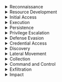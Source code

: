 <details><summary>Reconnaissance</summary>
  
---

<details><summary>T1595 – Active Scanning</summary>

<br>

1. High-volume connection attempts (port scanning)

```spl
index=bro sourcetype=corelight_conn
| stats dc(id.resp_p) as ports_scanned, count by id.orig_h
| where ports_scanned > 50 AND count > 100
```

2. Many TCP SYNs with no responses (S0 state)

```spl
index=bro sourcetype=corelight_conn
| where proto="tcp" AND state="S0"
| stats count by id.orig_h, id.resp_h
| where count > 20
```

3. Zeek notices for scanning behavior

```spl
index=bro sourcetype=corelight_notice
| search note="SCAN::Port_Scan"
| stats count by src
```

</details>

<details><summary>T1593 – Search Open Technical Databases (OSINT)</summary>

<br>

1. Outbound DNS queries to OSINT sites

```spl
index=bro sourcetype=corelight_dns
| search query IN ("*.whois.com", "*.shodan.io", "*.censys.io")
| stats count by orig_h, query
```

2. HTTP requests to recon tools

```spl
index=bro sourcetype=corelight_http
| search host IN ("shodan.io", "censys.io", "intelx.io")
| stats count by id.orig_h, host, uri
```

3. SSL connections to public certificate search sites

```spl
index=bro sourcetype=corelight_ssl
| search server_name IN ("*.crt.sh", "*.censys.io")
| stats count by id.orig_h, server_name
```

</details>

<details><summary>T1592 – Gather Victim Host Information</summary>

<br>

1. SMB enumeration of shares or host info

```spl
index=bro sourcetype=corelight_smb
| search smb_cmd="SMB::TREE_CONNECT" OR smb_cmd="SMB::QUERY_INFORMATION"
| stats count by id.orig_h, id.resp_h, smb_cmd
```

2. RPC or WMI behavior (port 135)

```spl
index=bro sourcetype=corelight_conn
| where id.resp_p=135 AND proto="tcp"
| stats count by id.orig_h, id.resp_h
```

3. Kerberos TGS requests to many systems

```spl
index=bro sourcetype=corelight_kerberos
| where request_type="TGS_REQ"
| stats dc(id.resp_h) as host_count by id.orig_h
| where host_count > 5
```

</details>

<details><summary>T1598 – Gather Victim Network Information</summary>

<br>

1. ICMP echo requests (ping sweep)

```spl
index=bro sourcetype=corelight_icmp
| where icmp_type=8
| stats count by id.orig_h, id.resp_h
| where count > 20
```

2. Unusual DNS query types (ANY, TXT)

```spl
index=bro sourcetype=corelight_dns
| where qtype_name IN ("TXT", "ANY")
| stats count by orig_h, query, qtype_name
```

3. Access to infrastructure ports (SNMP, Syslog, Telnet)

```spl
index=bro sourcetype=corelight_conn
| where id.resp_p IN (161, 162, 514, 23)
| stats count by id.orig_h, id.resp_h, id.resp_p
```
</details>
</details>

<details><summary>Resource Development</summary>
  
---

><details><summary>T1584 - Compromise Infrastructure</summary>
>
><br>
>
>1. Multiple Domains Resolve to the same IP.
>```spl
>index=central_summary source=summary_dns_with_answers 
>| stats dc(query) as domain_count by answer 
>| where domain_count > 10 
>```
>2. Rare JA3 and JA3S TLS Fingerprints
>```spl
>index=central_summary source=summary_ssl 
>| stats count by ja3, ja3s, dest_ip 
>| where count < 5 
>```
>3. Unusual HTTP Hosts or Repeating POSTS Requests
>```spl
>index=bro sourcetype=corelight_http 
>| search method=POST 
>| stats count by src_ip, dest_ip, host_header, uri, user_agent 
>| where count > 20 
>```
>4. High Volume, Long-Lived Peer-to-Peer Connections
>```spl
>index=bro sourcetype=corelight_conn 
>| search duration > 300 
>| stats count by src_ip, dest_ip, duration, service 
>| where count > 20 
>```
></details>
</details>

<details><summary>Initial Access</summary>
  
---

<details><summary><strong>T1190 – Exploit Public-Facing Application</strong></summary>

<br>

1. **HTTP 500–599 Errors on External Apps**

```spl
index=bro sourcetype=corelight_http
| where status>=500 AND status<600
| stats count by id.orig_h, uri, status
| sort -count
```

2. **Suspicious POST Requests to Unknown URIs**

```spl
index=bro sourcetype=corelight_http method=POST
| where uri!="*" AND uri!="/"
| stats count by id.orig_h, uri
| where count > 20
```

3. **High Data POSTs to External Apps**

```spl
index=bro sourcetype=corelight_http method=POST
| stats sum(resp_body_len) as data_sent count by id.orig_h, uri
| where data_sent>1000000
```
</details>

<details><summary><strong>T1078 – Valid Accounts</strong></summary>

<br>

1. **Successful Logins via RDP**

```spl
index=bro sourcetype=corelight_rdp
| stats count, avg(duration) as avg_duration by id.orig_h, id.resp_h
| where count > 0
```

2. **Successful SSH Connections**

```spl
index=bro sourcetype=corelight_ssh auth_success=true
| stats count by id.orig_h, id.resp_h
```

3. **SMB Logins Without Failures**

```spl
index=bro sourcetype=corelight_smb smb_cmd="SMB::SESSION_SETUP" smb_status="SUCCESS"
| stats count by id.orig_h, id.resp_h, user
```
</details>

<details><summary><strong>T1566 – Phishing</strong></summary>

<br>

1. **HTTP/S Download of Executable Attachments**

```spl
index=bro sourcetype=corelight_http
| search uri IN ("*.exe","*.scr","*.vbs","*.zip")
| stats count by id.orig_h, uri
```

2. **Email Attachment URLs (If SMTP Logging Exists)**

```spl
index=bro sourcetype=corelight_smtp
| search uri IN ("*.exe","*.zip","*.scr")
| stats count by id.orig_h, uri
```

3. **Suspicious HTTP POST to Rare Domains**

```spl
index=bro sourcetype=corelight_http method=POST
| stats dc(uri) as uri_count by id.orig_h, dest
| where uri_count=1 AND dest!="trusted.domain"
```
</details>

<details><summary><strong>T1199 – Trusted Relationship</strong></summary>

<br>

1. **Inbound VPN-Like UDP Traffic**

```spl
index=bro sourcetype=corelight_conn
| where proto="udp" AND id.resp_p IN (1194, 500, 4500)
| stats sum(orig_bytes) as bytes count by id.orig_h, id.resp_h
| where count>0
```

2. **External TLS Sessions Into Perimeter**

```spl
index=bro sourcetype=corelight_ssl
| where id.orig_h NOT IN ("10.0.0.0/8", "192.168.0.0/16", "172.16.0.0/12")
| stats count by id.orig_h, id.resp_h, server_name
```

3. **Inbound RDP From External Networks**

```spl
index=bro sourcetype=corelight_conn service="rdp"
| where id.orig_h NOT IN ("10.0.0.0/8", "192.168.0.0/16", "172.16.0.0/12")
| stats count by id.orig_h, id.resp_h
```
</details>

<details><summary><strong>T1133 – External Remote Services</strong></summary>

<br>

1. **Inbound RDP Connections from External IPs**

```spl
index=bro sourcetype=corelight_conn
| where service="rdp" AND id.orig_h NOT IN ("10.0.0.0/8","192.168.0.0/16","172.16.0.0/12")
| stats count by id.orig_h, id.resp_h, duration
```

2. **Inbound SSH Sessions from External IPs**

```spl
index=bro sourcetype=corelight_conn
| where service="ssh" AND id.orig_h NOT IN ("10.0.0.0/8","192.168.0.0/16","172.16.0.0/12")
| stats count by id.orig_h, id.resp_h
```

3. **External Access to SMB from Outside**

```spl
index=bro sourcetype=corelight_conn
| where service="smb" AND id.orig_h NOT IN ("10.0.0.0/8","192.168.0.0/16","172.16.0.0/12")
| stats count by id.orig_h, id.resp_h
```

4. **VPN-Like UDP Traffic (e.g., IPsec 500/4500)**

```spl
index=bro sourcetype=corelight_conn
| where proto="udp" AND id.resp_p IN (500,4500)
| stats sum(orig_bytes) as total_bytes, count by id.orig_h, id.resp_h
| where total_bytes > 1000000
```
5. **Remote Admin Ports (22,3389,5985,5986) From External**
```spl
index=bro sourcetype=corelight_conn
| where id.resp_p IN (22,3389,5985,5986)
  AND id.orig_h NOT IN ("10.0.0.0/8","192.168.0.0/16","172.16.0.0/12")
| stats count by id.orig_h, id.resp_h, id.resp_p
```
6. **Long-Lived Connections from External**
```spl
index=bro sourcetype=corelight_conn
| where id.orig_h NOT IN ("10.0.0.0/8","192.168.0.0/16","172.16.0.0/12")
  AND duration > 600
| stats duration, orig_bytes, resp_bytes by id.orig_h, id.resp_h, service
```
</details>
</details>

<details><summary>Execution</summary>
  
---

><details><summary>T1047 - Windows Management Instrumentation</summary>
>  
><br>
>
>- TCP port 135 (RPC/DCOM)
>- High ephemeral port usage after initial bind.
>- Paired host activity (e.g., lateral movement from one internal host to another)
>- Since WMI itself doesn't leave deep footprints in network logs, combining this with host EDR telemetry or Sysmon logs (Event ID 5861) is ideal.
>
>1. Detects RPC/DCOM connections to TCP port 135 — typical of remote WMI execution.
>```spl
>index=bro sourcetype=corelight_conn
>| where id.resp_p=135 AND proto="tcp"
>| stats count, sum(orig_bytes) as bytes_out, sum(resp_bytes) as bytes_in by id.orig_h, id.resp_h
>| sort -count
>```
>
>2. Looks for excessive RPC endpoint usage, which may indicate scripted or automated WMI use.
>```spl
>index=bro sourcetype=corelight_conn
>| where id.resp_p=135 OR id.resp_p=1024 OR id.resp_p=1025 OR id.resp_p > 1024
>| stats count by id.orig_h, id.resp_h, id.resp_p
>| where count > 20
>```
>
>3. Direct detection of known RPC interfaces associated with WMI — if rpc.log is enabled.
>```spl
>index=bro sourcetype=corelight_rpc
>| search ruid IN ("WINMGMT", "WMI", "epmapper")
>| stats count by id.orig_h, id.resp_h, ruid
>```
>
>4. Looks for short-lived, low-data RPC connections — a pattern typical of remote WMI use.
>```spl
>index=bro sourcetype=corelight_conn
>| where id.resp_p=135 AND service!="http" AND service!="ftp"
>| stats count by id.orig_h, id.resp_h, duration, orig_bytes, resp_bytes
>| where duration < 10 AND orig_bytes < 1000 AND resp_bytes < 1000
>```
></details>

</details>

<details><summary>Persistence</summary>
  
---

><details><summary>T1136 - Create Account</summary>
>
><br>
>
>1. Kerberos AS-REQ or TGS-REQ from Previously Unknown Username A newly created domain account may trigger initial Kerberos activity.
>```spl
>index=bro sourcetype=corelight_kerberos
>| stats earliest(_time) as first_seen by client
>| where first_seen >= relative_time(now(), "-1d@d")
>```
>2. LDAP Activity Indicating Account Creation.
>```spl
>index=bro sourcetype=corelight_ldap
>| search query IN ("userPrincipalName", "objectClass=user", "sAMAccountName")
>| stats count by id.orig_h, base_dn, query, result, _time
>```
>3. Suspicious File Access to SAM Hive.
>```spl
>index=bro sourcetype=corelight_smb_files
>| search filename="\\windows\\system32\\config\\sam"
>| stats count by id.orig_h, id.resp_h, filename, action, _time
>```
></details>

><details><summary>T1505 - Server Software Component</summary>
>
><br>
>
>1. Web shells often receive commands via POST.
>```spl
>index=bro sourcetype=corelight_http 
>| search method=POST
>| search uri IN ("*.php*", "*.aspx*", "*.jsp*", "*cmd*", "*eval*", "*shell*")
>| stats count by id.orig_h, id.resp_h, uri, user_agent, method, status_code, _time
>```
>2. Look for indicators in query strings or URIs.
>```spl
>index=bro sourcetype=corelight_http
>| search uri IN ("*cmd=*", "*exec*", "*eval*", "*shell*", "*.php", "*.asp", "*.jsp")
>| stats count by id.orig_h, id.resp_h, uri, user_agent, referrer, status_code, _time
>```
>3. Web shells are often uploaded through file upload features.
>```spl
>index=bro sourcetype=corelight_http 
>| search method=POST uri IN ("*/upload*", "*/admin*", "*/file*", "*.php*", "*.asp*")
>| stats count by id.orig_h, id.resp_h, uri, user_agent, status_code, content_type, _time
>```
>4. Newly Seen Files in Webroot (e.g., .php or .jsp)
>```spl
>index=bro sourcetype=corelight_files 
>| search filename IN ("*.php", "*.jsp", "*.asp", "*.aspx")
>| stats count by id.orig_h, id.resp_h, filename, mime_type, seen_bytes, _time
>```
>5. SMB File Writes to Webroot (If logs available)
>```spl
>index=bro sourcetype=corelight_smb_files 
>| search filename IN ("*.php", "*.asp", "*.jsp") AND action="WRITE"
>| stats count by id.orig_h, id.resp_h, filename, action, _time
>```
>6. Large response sizes from small POSTs (Shell response)
>```spl
>index=bro sourcetype=corelight_http
>| eval ratio=response_body_len/request_body_len 
>| where method="POST" AND ratio > 10
>| stats count by id.orig_h, id.resp_h, uri, user_agent, ratio, _time
>```
></details>
</details>

<details><summary>Privilege Escalation</summary>
  
---

<details><summary>T1548 – Abuse Elevation Control Mechanism</summary>

<br>

1. RPC or DCOM traffic over privileged admin ports

```spl
index=bro sourcetype=corelight_conn
| where id.resp_p IN (135, 445, 5985, 5986)
| stats count by id.orig_h, id.resp_h, id.resp_p
| where count > 10
```

2. RDP sessions combined with admin share access

```spl
index=bro sourcetype=corelight_conn OR sourcetype=corelight_smb
| eval rdp=service="rdp", admin_access=(path IN ("ADMIN$", "C$"))
| stats count by id.orig_h, rdp, admin_access
| where rdp=1 AND admin_access=1
```

3. WMI queries to admin shares or privileged hosts

```spl
index=bro sourcetype=corelight_conn
| where id.resp_p=135 OR service="smb"
| stats count by id.orig_h, id.resp_h, service
| where count > 5
```

</details>

<details><summary>T1055 – Process Injection</summary>

*(Note: network detection here is indirect—watch for tool downloads or RPC commands)*

<br>

1. Tools commonly used for process injection downloaded over HTTP

```spl
index=bro sourcetype=corelight_http
| search uri IN ("*mimikatz*","*powersploit*","*meterpreter*")
| stats count by id.orig_h, uri
```

2. Executable transfers via SMB

```spl
index=bro sourcetype=corelight_files
| search filename IN ("*.exe","*.dll","*.sys")
| stats count by id.orig_h, id.resp_h, filename
```

3. DCOM/RPC sessions with small data transfers (possible remote execution)

```spl
index=bro sourcetype=corelight_conn
| where id.resp_p=135 AND orig_bytes<1000 AND resp_bytes<1000
| stats count by id.orig_h, id.resp_h
```

</details>

<details><summary>T1134 – Access Token Manipulation</summary>

*(Host-level mostly, but monitor network behavior with impersonated sessions)*

<br>

1. New SMB sessions with different user context

```spl
index=bro sourcetype=corelight_smb
| stats dc(user) as distinct_users by id.orig_h, id.resp_h
| where distinct_users > 1
```

2. RDP sessions switching user accounts

```spl
index=bro sourcetype=corelight_rdp
| stats dc(user) as distinct_users by id.orig_h, id.resp_h
| where distinct_users > 1
```

3. Multiple Kerberos ticket requests across services

```spl
index=bro sourcetype=corelight_kerberos
| stats dc(request_type) as ticket_types by id.orig_h
| where ticket_types > 1
```

</details>

<details><summary>T1548.002 – Bypass User Account Control</summary>

*(Network artifacts are weak, but you can monitor related behaviors)*

<br>

1. Download of UAC bypass tools

```spl
index=bro sourcetype=corelight_http
| search uri IN ("*uacme*","*tater*","*elevator*")
| stats count by id.orig_h, uri
```

2. DCOM/RPC with frequent callbacks

```spl
index=bro sourcetype=corelight_conn
| where id.resp_p=135 AND duration < 10
| stats count by id.orig_h, id.resp_h
```

3. SMB access to system folders or admin shares

```spl
index=bro sourcetype=corelight_smb
| search path IN ("C$","ADMIN$")
| stats count by id.orig_h, path
```

</details>

</details>

<details><summary>Defense Evasion</summary>
  
---

><details><summary>T1070 - Indicator Removal</summary>
>  
><br>
>  
>1. Look for file deletion or renaming over SMB shares.
>```spl
>index=bro sourcetype=corelight_files OR sourcetype=corelight_smb_files
>| where action IN ("SMB::DELETE", "SMB::RENAME") OR (seen="F" AND fuid!="-" AND is_orig=true)
>| stats count by id.orig_h, id.resp_h, name, action
>```
>
>2. Look for connections to admin SMB shares, common when scripts or remote access tools are used for cleanup.
>```spl
>index=bro sourcetype=corelight_smb
>| search path IN ("ADMIN$", "C$", "D$", "IPC$")
>| stats count by id.orig_h, id.resp_h, path, user
>```
>
>3. Look for short duration RDP connections. Short bursts of RDP can indicate someone quickly connecting just to clean up.
>```spl
>index=bro sourcetype=corelight_rdp
>| stats count, avg(duration) as avg_duration by id.orig_h, id.resp_h
>| where count > 3 AND avg_duration < 60
>```
>
>4. Detect the downloads of cleanup tools (sdelete, wevtutil, etc.)
>```spl
>index=bro sourcetype=corelight_http
>| search uri IN ("*sdelete*", "*wevtutil*", "*clear_event*", "*wipe*", "*rm.exe*", "*del.exe*")
>| stats count by uri, id.orig_h, id.resp_h, user_agent
>```
>
>5. Detect suspicious SMB file transfers including executables.
>
>```spl
>index=bro sourcetype=corelight_files
>| where mime_type="application/x-dosexec"
>| stats count by id.orig_h, id.resp_h, filename, fuid
>```
>
>6. Find bulk SMB file transfers followed by deletions.
>
>```spl
>index=bro sourcetype=corelight_smb_files
>| stats count(eval(action="SMB::WRITE")) as writes, count(eval(action="SMB::DELETE")) as deletes by id.orig_h, id.resp_h
>| where writes > 10 AND deletes > 5
>```
></details>
>
><details><summary>T1564 - Hide Artifacts</summary>
>  
><br>
>  
>1. Detect unusual Port Usage for Known Protocols.
>```spl
>index=bro sourcetype=corelight_conn
>| eval unusual_port=( (service="http" AND id.resp_p!=80) OR (service="https" AND id.resp_p!=443) )
>| where unusual_port
>| stats count by id.orig_h, id.resp_h, service, id.resp_p
>```
>
>2. Detect suspicious TLS Without SNI (Server Name Indication)
>```spl
>index=bro sourcetype=corelight_ssl
>| where isnull(server_name)
>| stats count by id.orig_h, id.resp_h
>```
>
>3. Detect HTTP with Suspicious User-Agents or Missing Headers
>```spl
>index=bro sourcetype=corelight_http
>| search user_agent="-" OR user_agent="curl*" OR user_agent="python*" OR user_agent="powershell*"
>| stats count by id.orig_h, id.resp_h, user_agent
>```
>
>4. Detect abnormal File Transfers in HTTP with Mismatched MIME Types.
>```spl
>index=bro sourcetype=corelight_http
>| where mime_type!="application/octet-stream" AND uri matches ".exe|.zip|.bin|.dll"
>| stats count by id.orig_h, uri, mime_type
>```
>
>5. Detect covert Channels in DNS (e.g., Data Hidden in Queries).
>```spl
>index=bro sourcetype=corelight_dns
>| where length(query) > 100 OR query matches ".*[0-9a-f]{30,}.*"
>| stats count by id.orig_h, query
>```
>
>6. Detect large Amounts of Encrypted Data Sent Outbound.
>```spl
>index=bro sourcetype=corelight_conn
>| where proto="tcp" AND service IN ("ssl", "https")
>| stats sum(orig_bytes) as sent_bytes by id.orig_h, id.resp_h
>| where sent_bytes > 500000
>```
></details>
</details>

<details><summary>Credential Access</summary>
  
---

><details><summary>T1003 - OS Credential Dumping</summary>
>  
><br>
>
>- Most of these will require host logs for verification.
>1. Detects direct or indirect download of known credential dumping tools via HTTP.
>```spl
>index=bro sourcetype=corelight_http
>| search uri IN ("*mimikatz*", "*procdump*", "*lsass*", "*pwdump*", "*.ps1")
>| stats count by id.orig_h, id.resp_h, uri, user_agent
>```
>
>2. Detect suspicious files transfered via SMB or HTTP. Credential dump files often have .dmp, .bin, or are zipped/encoded.
>```spl
>index=bro sourcetype=corelight_files
>| search filename IN ("*lsass*", "*dump*", "*.dmp", "*.zip", "*.ps1", "*.bin")
>| stats count by id.orig_h, id.resp_h, filename, mime_type
>```
>
>3. Detect dump files being copied or staged for exfil — over 10MB is a red flag.
>```spl
>index=bro sourcetype=corelight_smb_files
>| where action="SMB::WRITE"
>| stats sum(size) as total_bytes, count by id.orig_h, id.resp_h, name
>| where total_bytes > 10000000
>| sort -total_bytes
>```
>
>4. Short, frequent RDP sessions — may be used to quickly run tools like Mimikatz.
>```spl
>index=bro sourcetype=corelight_rdp
>| stats count, avg(duration) as avg_duration by id.orig_h, id.resp_h
>| where count > 3 AND avg_duration < 60
>```
>
>5. Detect dumping SAM/SYSTEM/SECURITY hives remotely may be visible as file access.
>```spl
>index=bro sourcetype=corelight_smb_files
>| search name IN ("*\\system32\\config\\sam", "*\\system32\\config\\system", "*\\config\\security")
>| stats count by id.orig_h, id.resp_h, name
>```
></details>
>
><details><summary>T1110 - Brute Force</summary>
>  
><br>
>  
>1. Detects repeated failed authentication attempts over SMB.
>```spl
>index=bro sourcetype=corelight_smb
>| where smb_cmd="SMB::SESSION_SETUP" AND smb_status!="SUCCESS"
>| stats count by id.orig_h, id.resp_h, user
>| where count > 10
>| sort -count
>```
>
>2. Excessive RDP attempts with short duration may indicate brute-force behavior.
>```spl
>index=bro sourcetype=corelight_rdp
>| stats count, avg(duration) by id.orig_h, id.resp_h
>| where count > 10 AND avg(duration) < 10
>| sort -count
>```
>
>3. Looks for excessive failed SSH logins — common in brute-force scenarios.
>```spl
>index=bro sourcetype=corelight_ssh
>| stats count by id.orig_h, id.resp_h, auth_success
>| where auth_success=false AND count > 10
>```
>
>4. If Corelight's notice.log is enabled, this flags any password guessing or brute-force detections.
>```spl
>index=bro sourcetype=corelight_notice
>| search note IN ("SSH::Password_Guessing", "SMB::Brute_Force", "RDP::Brute_Force")
>| stats count by src, dst, note
>| where count > 5
>```
>5. Identifies a source trying many different hosts — indicative of broad brute-force scanning.
>```spl
>index=bro sourcetype=corelight_conn
>| where service IN ("ssh", "rdp", "smb")
>| stats dc(id.resp_h) as unique_targets, count by id.orig_h
>| where unique_targets > 5 AND count > 20
>```
>6. FTP brute-force is less common today, but still worth monitoring.
>```spl
>index=bro sourcetype=corelight_ftp
>| where reply_code >= 400
>| stats count by id.orig_h, id.resp_h, user
>| where count > 10
>```
></details>

</details>

<details><summary>Discovery</summary>
  
---

><details><summary>T1033 - System Owner & User Discovery</summary>
>
><br>
>
>1. Detect access to SMB IPC$ and ADMIN$ shares (User/Session Probing).
>```spl
>index=bro sourcetype=corelight_smb
>| search path IN ("IPC$", "ADMIN$")
>| stats count by id.orig_h, id.resp_h, path, user
>```
>
>2. WMI queries over RPC (TCP 135) often used to gather system and user info.
>```spl
>index=bro sourcetype=corelight_conn
>| where id.resp_p=135 AND proto="tcp"
>| stats count by id.orig_h, id.resp_h
>| where count > 5
>```
>
>3. Brief RDP logins could be used just to list users/sessions.
>```spl
>index=bro sourcetype=corelight_rdp
>| stats count, avg(duration) as avg_duration by id.orig_h, id.resp_h
>| where count > 3 AND avg_duration < 60
>```
>
>4. Detect kerberos AS-REQ without TGT request (User Probing). Indicates probing for users without actually requesting tickets (Kerberoasting-related discovery).
>```spl
>index=bro sourcetype=corelight_kerberos
>| where request_type="AS_REQ" AND isnull(ticket_id)
>| stats count by id.orig_h, id.resp_h, client, service
>```
>
>5. A single host reaching many others over user-relevant services — may indicate discovery activity.
>```spl
>index=bro sourcetype=corelight_conn
>| where service IN ("smb", "rdp", "rpc")
>| stats dc(id.resp_h) as unique_targets by id.orig_h
>| where unique_targets > 5
>```
></details>
>
><details><summary>T1069 - Permission Groups Discovery</summary>
>
><br>
>
>1. 
>```spl
>index=bro sourcetype=corelight_ldap
>| search base_dn="CN=Users*" OR base_dn="CN=Groups*" OR query IN ("memberOf", "primaryGroupID")
>| stats count by id.orig_h, base_dn, query, result, _time
>```
>2. Suspicious enumeration may cause high volumes of TGS-REQ to services like ldap, cifs, krbtgt, etc.
>```spl
>index=bro sourcetype=corelight_kerberos
>| search service IN ("ldap", "krbtgt", "cifs")
>| stats count by id.orig_h, id.resp_h, client, service, request_type, _time
>```
>3. Common during domain reconnaissance
>```spl
>index=bro sourcetype=corelight_dns 
>| search query IN ("_ldap._tcp.*", "_kerberos._tcp.*", "*dc._msdcs*")
>| stats count by id.orig_h, query, qtype_name, _time
>```
>4. These shares are often accessed during domain enumeration or GPO gathering.
>```spl
>index=bro sourcetype=corelight_smb_mapping
>| search path IN ("\\*\\SYSVOL", "\\*\\NETLOGON")
>| stats count by id.orig_h, id.resp_h, path, share_type, _time
>```
>5. Look for one IP performing a lot of queries.
>```spl
>index=bro sourcetype=corelight_ldap OR sourcetype=corelight_kerberos
>| stats count by id.orig_h, sourcetype, _time
>| where count > 100
>```
>6. Movement of Suspicious Files via SMB
>```spl
>index=zeek sourcetype=zeek_smb_files
>| search filename IN ("\\windows\\system32\\config\\sam", "\\windows\\system32\\config\\system")
>| stats count by id.orig_h, id.resp_h, filename, action, _time
>```
>7. Find High Volume SMB Mapping Commands
>```spl
>index=zeek sourcetype=zeek_smb_mapping
>| stats count by id.orig_h, id.resp_h, path, share_type, _time
>```
></details>
>
><details><summary>T1082 - System Information Discovery</summary>
>  
><br>
>  
>1. 
>```spl
>
>```
>
>2. 
>```spl
>
>```
>
>3. 
>```spl
>
>```
>
>4. 
>```spl
>
>```
></details>

</details>

<details><summary>Lateral Movement</summary>
  
---

<details><summary>T1021 – Remote Services</summary>

<br>

1. SMB session access across internal hosts

```spl
index=bro sourcetype=corelight_smb
| stats count by id.orig_h, id.resp_h, user
| where count > 5
```

2. RDP sessions with multiple internal destinations

```spl
index=bro sourcetype=corelight_rdp
| stats dc(id.resp_h) as targets, count by id.orig_h
| where targets > 1 AND count > 5
```

3. SSH connections between internal systems

```spl
index=bro sourcetype=corelight_ssh auth_success=true
| stats count by id.orig_h, id.resp_h
| where count > 3
```

</details>

<details><summary>T1021.001 – Remote Services: SMB/Windows Admin Shares</summary>

<br>

1. Writes to admin shares on multiple hosts

```spl
index=bro sourcetype=corelight_smb_files
| stats count(eval(action="SMB::WRITE")) as writes by id.orig_h, id.resp_h
| where writes > 10
```

2. SMB TREE\_CONNECT followed by WRITE or DELETE

```spl
index=bro sourcetype=corelight_smb
| stats count(eval(smb_cmd="SMB::TREE_CONNECT")) as connects, count(eval(action="SMB::WRITE")) as writes by id.orig_h, id.resp_h
| where connects > 1 AND writes > 1
```

</details>

<details><summary>T1021.002 – Remote Services: SMB/Windows Admin Shares</summary>

<br>

1. SMB DELETE actions across multiple hosts

```spl
index=bro sourcetype=corelight_smb_files
| stats count(eval(action="SMB::DELETE")) as deletes by id.orig_h, id.resp_h
| where deletes > 5
```

2. Enumeration of ADMIN\$, C\$, IPC\$ shares across hosts

```spl
index=bro sourcetype=corelight_smb
| search path IN ("ADMIN$","C$","IPC$")
| stats dc(id.resp_h) as hosts_accessed by id.orig_h
| where hosts_accessed > 1
```

</details>

<details><summary>T1021.004 – Remote Services: SSH</summary>

<br>

1. Successful SSH connections to multiple hosts

```spl
index=bro sourcetype=corelight_ssh auth_success=true
| stats dc(id.resp_h) as targets by id.orig_h
| where targets > 2
```

2. Frequent short SSH sessions between internal systems

```spl
index=bro sourcetype=corelight_ssh
| stats count(avg(duration)) as avg_duration by id.orig_h, id.resp_h
| where count > 5 AND avg_duration < 30
```

</details>

<details><summary>T1021.005 – Remote Services: VNC</summary>

<br>

1. VNC sessions detected (usually TCP ports 5900–5902)

```spl
index=bro sourcetype=corelight_conn
| where id.resp_p IN (5900,5901,5902)
| stats count by id.orig_h, id.resp_h, id.resp_p
```

2. Multiple VNC connections from same origin

```spl
index=bro sourcetype=corelight_conn
| where id.resp_p IN (5900,5901,5902)
| stats dc(id.resp_h) as targets by id.orig_h
| where targets > 1
```

</details>

<details><summary>T1021.006 – Remote Services: RDP</summary>

<br>

1. RDP sessions to various internal hosts

```spl
index=bro sourcetype=corelight_rdp
| stats dc(id.resp_h) as hosts_accessed by id.orig_h
| where hosts_accessed > 1
```

2. RDP sessions with rapid logins (suspicious)

```spl
index=bro sourcetype=corelight_rdp
| stats count, avg(duration) as avg_duration by id.orig_h, id.resp_h
| where count > 5 AND avg_duration < 30
```

</details>

<details><summary>T1570 – Lateral Tool Transfer</summary>

<br>

1. Transfers of executables via SMB

```spl
index=bro sourcetype=corelight_smb_files
| search mime_type="application/x-dosexec"
| stats count by id.orig_h, id.resp_h, filename
```

2. Downloads of tools (e.g., psexec) via HTTP

```spl
index=bro sourcetype=corelight_http
| search uri IN ("*psexec*","*winexe*","*plink*")
| stats count by id.orig_h, uri
```

</details>
</details>

<details><summary>Collection</summary>
  
---

><details><summary>T1560 - Archive Collected Data</summary>
>  
><br>
>  
>1. 
>```spl
>
>```
>
>2. 
>```spl
>
>```
>
>3. 
>```spl
>
>```
>
>4. 
>```spl
>
>```
></details>

</details>

<details><summary>Command and Control</summary>
  
---

<details><summary>T1071 – Application Layer Protocol</summary>

<br>

1. HTTP POST traffic to uncommon domains

```spl
index=bro sourcetype=corelight_http method=POST
| stats count sum(resp_body_len) as total_bytes by id.orig_h, dest
| where count > 10 AND total_bytes > 100000
```

2. HTTPS connections with large data exchanges

```spl
index=bro sourcetype=corelight_ssl
| stats sum(orig_bytes) as sent sum(resp_bytes) as received count by id.orig_h, id.resp_h, server_name
| where sent > 500000
```

3. Custom protocols on high-numbered TCP ports

```spl
index=bro sourcetype=corelight_conn
| where id.resp_p > 1024 AND service="unknown"
| stats count,sum(orig_bytes) by id.orig_h, id.resp_h, id.resp_p
| where count > 5
```

</details>

<details><summary>T1071.001 – Web Protocols (HTTP/S)</summary>

<br>

1. Frequent POSTs to rare URIs

```spl
index=bro sourcetype=corelight_http method=POST
| stats dc(uri) as uri_count by id.orig_h, dest
| where uri_count > 5
```

2. Low-traffic HTTPS sessions (likely beacons)

```spl
index=bro sourcetype=corelight_ssl
| stats count avg(orig_bytes) by id.orig_h, id.resp_h
| where count > 20 AND avg(orig_bytes) < 1000
```

3. HTTP User-Agent anomalies

```spl
index=bro sourcetype=corelight_http
| where user_agent IN ("python*", "curl*", "wget*")
| stats count by id.orig_h, user_agent, uri
```

</details>

<details><summary>T1071.002 – File Transfer Protocols (FTP, SFTP)</summary>

<br>

1. FTP transfers with uncommon credentials

```spl
index=bro sourcetype=corelight_ftp
| stats count by id.orig_h, id.resp_h, user
| where count > 5
```

2. SFTP usage on non-standard ports

```spl
index=bro sourcetype=corelight_conn
| where service="sftp" AND id.resp_p!=22
| stats count by id.orig_h, id.resp_h, id.resp_p
```

3. FTP sessions with significant file size

```spl
index=bro sourcetype=corelight_ftp
| stats sum(bytes) as total_bytes by id.orig_h, id.resp_h
| where total_bytes > 1000000
```

</details>

<details><summary>T1071.003 – Mail Protocols</summary>

<br>

1. Outgoing SMTP with large attachments

```spl
index=bro sourcetype=corelight_smtp
| stats sum(bytes) as total_bytes count by id.orig_h, rcpt
| where total_bytes > 500000
```

2. SMTP to rare external domains

```spl
index=bro sourcetype=corelight_smtp
| stats count by id.orig_h, dest_domain
| where dest_domain NOT IN ("trusted.com","myorg.com")
```

</details>

<details><summary>T1071.004 – DNS</summary>

<br>

1. DNS queries with unusually long subdomains

```spl
index=bro sourcetype=corelight_dns
| where len(query)>100
| stats count by orig_h, query
```

2. High-frequency DNS lookups to same domain

```spl
index=bro sourcetype=corelight_dns
| stats count by orig_h, query
| where count > 50
```

3. TXT DNS responses with large payloads

```spl
index=bro sourcetype=corelight_dns
| where qtype_name="TXT" AND response_length>200
| stats count by orig_h, query
```

</details>

<details><summary>T1071.005 – Protocol Tunneling</summary>

<br>

1. High-volume traffic on uncommon TCP ports

```spl
index=bro sourcetype=corelight_conn
| where id.resp_p>2000 AND service="unknown"
| stats sum(orig_bytes) as bytes count by id.orig_h, id.resp_h, id.resp_p
| where bytes>1000000
```

2. UDP tunneling patterns (constant large datagrams)

```spl
index=bro sourcetype=corelight_conn
| where proto="udp"
| stats avg(orig_bytes) as avg_out, count by id.orig_h, id.resp_h, id.resp_p
| where avg_out>1000 AND count>100
```

</details>

<details><summary>T1572 – Protocol Impersonation</summary>

<br>

1. HTTPS on non-standard ports

```spl
index=bro sourcetype=corelight_ssl
| where id.resp_p NOT IN (443, 8443)
| stats count by id.orig_h, id.resp_h, id.resp_p
```

2. HTTP traffic on ports other than 80 or 8080

```spl
index=bro sourcetype=corelight_http
| where id.resp_p NOT IN (80,8080)
| stats count by id.orig_h, id.resp_h, id.resp_p
```

3. TLS sessions with missing SNI

```spl
index=bro sourcetype=corelight_ssl
| where isnull(server_name)
| stats count by id.orig_h, id.resp_h
```

</details>
</details>

<details><summary>Exfiltration</summary>
  
---

><details><summary>T1041 - Exfiltration Over C2</summary>
>
><br>
>
>- T1041 often looks like normal traffic—combine these queries with known threat intel or baseline analysis.
>- Look for patterns like regular beacons, unusual data sizes, or traffic to newly registered domains.
>
><br>
>
>1. Detects DNS queries with unusually long domain names, which may be used for exfiltration.
>```spl
>index=bro sourcetype=corelight_dns
>| where length(query) > 100
>| stats count avg(length(query)) by query, orig_h, resp_h
>| where count > 10
>| sort -count
>```
>
>2. Flags hosts repeatedly querying the same domain, which might be tunneling data.
>```spl
>index=bro sourcetype=corelight_dns
>| stats count by orig_h, resp_h, query
>| where count > 100
>| sort -count
>```
>
>3. Detects excessive outbound HTTP POST traffic, which can indicate exfiltration via web.
>```spl
>index=bro sourcetype=corelight_http method=POST
>| stats count avg(resp_body_len) sum(resp_body_len) by orig_h, uri
>| where sum(resp_body_len) > 100000
>| sort -sum(resp_body_len)
>```
>
>4. Finds sessions that last too long and transfer large amounts of data.
>```spl
>index=bro sourcetype=corelight_conn
>| where proto="tcp" AND duration > 300
>| stats count sum(orig_bytes) sum(resp_bytes) by orig_h, resp_h, service
>| where sum(orig_bytes) > 1000000
>| sort -sum(orig_bytes)
>```
>
>5. Detect SSL/TLS Sessions With Anomalous Data Volumes.
>```spl
>index=bro sourcetype=corelight_ssl
>| stats count sum(orig_bytes) sum(resp_bytes) by id.orig_h, id.resp_h, server_name
>| where sum(orig_bytes) > 500000
>| sort -sum(orig_bytes)
>```
></details>

<details><summary>T1041 – Exfiltration Over Command and Control Channel</summary>

<br>

1. HTTP POST to external domains with large data volumes

```spl
index=bro sourcetype=corelight_http method=POST
| stats count sum(resp_body_len) as total_bytes by id.orig_h, dest
| where total_bytes > 1000000
```

2. HTTPS sessions with significant outbound traffic

```spl
index=bro sourcetype=corelight_ssl
| stats sum(orig_bytes) as sent sum(resp_bytes) as received count by id.orig_h, id.resp_h, server_name
| where sent > 500000
```

3. DNS queries with long subdomains (potential DNS tunneling)

```spl
index=bro sourcetype=corelight_dns
| where len(query) > 100
| stats count by orig_h, query
| where count > 20
```

4. Frequent small DNS TXT queries (data encoding)

```spl
index=bro sourcetype=corelight_dns
| where qtype_name="TXT"
| stats count by orig_h, query
| where count > 50
```

</details>

<details><summary>T1020 – Automated Exfiltration</summary>

<br>

1. Scheduled large file transfers via SMB

```spl
index=bro sourcetype=corelight_smb_files action="SMB::WRITE"
| stats sum(size) as total_bytes by id.orig_h, id.resp_h, date_mday
| where total_bytes > 100000000
```

2. Repeated daily SMB write patterns

```spl
index=bro sourcetype=corelight_smb_files action="SMB::WRITE"
| timechart span=1d sum(size) as daily_bytes by id.orig_h
| where daily_bytes > 50000000
```

3. Multiple FTP sessions with high data volume

```spl
index=bro sourcetype=corelight_ftp
| stats sum(bytes) as total_bytes, count by id.orig_h, id.resp_h
| where total_bytes > 5000000
```

</details>

<details><summary>T1537 – Transfer Data to Cloud Account (Commonly Web Services)</summary>

<br>

1. HTTPS uploads to unknown cloud endpoints

```spl
index=bro sourcetype=corelight_http method=POST
| where dest NOT IN ("trusted-cloud1.com","trusted-cloud2.com")
| stats sum(resp_body_len) as total_bytes by id.orig_h, dest
| where total_bytes > 500000
```

2. SSL sessions to AWS, Azure, or GCP subdomains

```spl
index=bro sourcetype=corelight_ssl
| search server_name IN ("*.amazonaws.com","*.blob.core.windows.net","*.cloud.google.com")
| stats count sum(orig_bytes) as sent by id.orig_h, server_name
```

3. Frequent TLS connections to S3 or storage endpoints

```spl
index=bro sourcetype=corelight_ssl
| search server_name IN ("*.s3.amazonaws.com","*.storage.googleapis.com")
| stats count by id.orig_h, server_name
| where count > 5
```

</details>
</details>

<details><summary>Impact</summary>
  
---

</details>
